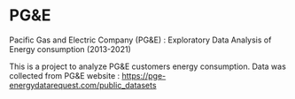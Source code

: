 # PG&E
Pacific Gas and Electric Company (PG&amp;E) : Exploratory Data Analysis of Energy consumption (2013-2021)

This is a project to analyze PG&E customers energy consumption. Data was collected from PG&E website : https://pge-energydatarequest.com/public_datasets
